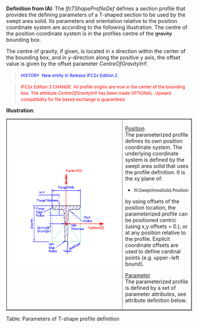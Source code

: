 **Definition
from IAI**: The _IfcTShapeProfileDef_ defines a section profile that provides the defining parameters of a T-shaped section to be used by the swept area solid. Its parameters and orientation relative to the position coordinate system are according to the following illustration. The centre of the position coordinate system is in the profiles centre of the ~~gravity~~ bounding box.

The centre of gravity, if given, is located in x direction within the center of the bounding box, and in y-direction along the positive y axis, the offset value is given by the offset parameter _CentreOfGravityInY._

> <small><font color="#0000ff">HISTORY&nbsp;
New entity
in
Release IFC2x Edition 2.</font></small>

> <small><font color="#ff0000">IFC2x
Edition 3
CHANGE&nbsp; All profile
origins are now in the center of the bounding box. The attribute <i>CentreOfGravityInY</i>
has been made OPTIONAL. Upward compatibility for file based exchange is
guaranteed.</font></small>

**Illustration**:

<table border="1" cellpadding="2" cellspacing="2" width="100%">
  <tbody>
    <tr>
      <td width="420"><a href="drawings/IfcTShapeProfileDef.dwf"><img src="figures/IfcTShapeProfileDef.gif" alt="T-shape profile" border="0" height="300" width="400"></a></td>
      <td valign="top">
      <p><u>Position</u> <br>
The parameterized profile defines its own position coordinate system.
The underlying
coordinate system is defined by the swept area solid
that uses the profile definition. It is the xy plane of:</p>
      <ul>
        <small></small><li><small>IfcSweptAreaSolid.Position</small></li>
        <small></small>
      </ul>
by using offsets of the position location, the parameterized profile
can be positioned centric (using x,y offsets = 0.), or at any position
relative to the profile. Explicit coordinate offsets are used to define
cardinal points (e.g. upper-left bound).
      <p><u>Parameter</u> <br>
The parameterized profile
is defined by a set of parameter attributes, see attribute definition
below.</p>
      </td>
    </tr>
  </tbody>
</table>

Table: Parameters of T-shape profile definition